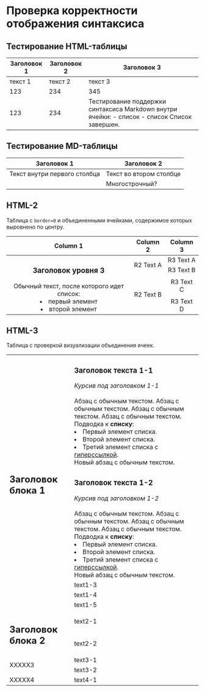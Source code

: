 # Проверка корректности отображения синтаксиса

## Тестирование HTML-таблицы

<table class="resume">
    <thead>
        <tr>
            <th>Заголовок 1</th>
            <th>Заголовок 2</th>
            <th>Заголовок 3</th>
        </tr>
    </thead>
	<tbody>
		<tr>
			<td>текст 1</td>
			<td>текст 2</td>
			<td>текст 3</td>
		</tr>
		<tr>
			<td>123</td>
			<td>234</td>
			<td>345</td>
		</tr>
		<tr>
			<td>123</td>
			<td>234</td>
			<td>
            Тестирование поддержки синтаксиса Markdown внутри ячейки:
            - список
            - список
            Список завершен.
            </td>
		</tr>
	</tbody>
</table>

## Тестирование MD-таблицы

| Заголовок 1 | Заголовок 2 |
| ----------- | ----------- |
| Текст внутри первого столбца | Текст во втором столбце |
|                              | Многострочный?            |


## HTML-2

Таблица с `border=0` и объединенными ячейками, содержимое которых выровнено по центру.

<table border=0>
    <thead>
        <tr>
            <th>Column 1</th>
            <th>Column 2</th>
            <th>Column 3</th>
        </tr>
    </thead>
    <tbody>
        <tr>
            <td rowspan=4 align="center"><h3>Заголовок уровня 3</h3>Обычный текст, после которого идет список:<li>первый элемент</li><li>второй элемент</li></td>
            <td rowspan=2 align="center">R2 Text A</td>
            <td align="center">R3 Text A</td>
        </tr>
        <tr>
            <td align="center">R3 Text B</td>
        </tr>
        <tr>
            <td rowspan=2 align="center">R2 Text B</td>
            <td align="center">R3 Text C</td>
        </tr>
        <tr>
            <td align="center">R3 Text D</td>
        </tr>
    </tbody>
</table>


## HTML-3

Таблица с проверкой визуализации объединения ячеек.

<table border=0>
    <tbody>
        <tr>
            <td rowspan=5>
                <h2>Заголовок блока 1</h2>
            </td>
            <td>
                <h3>Заголовок текста 1-1</h3>
                <em>Курсив под заголовком 1-1</em><br><br>
                Абзац с обычным текстом. Абзац с обычным текстом. Абзац с обычным текстом. Абзац с обычным текстом.<br>
                Подводка к <b>списку</b>:
                <li>
                    Первый элемент списка.
                </li>
                <li>
                    Второй элемент списка.
                </li>
                <li>
                    Третий элемент списка с <a href="https://htmlbook.ru/html/a">гиперссылкой</a>.
                </li>
                Новый абзац с обычным текстом.
            </td>
        </tr>
        <tr>
            <td>
                <h3>Заголовок текста 1-2</h3>
                <em>Курсив под заголовком 1-2</em><br><br>
                Абзац с обычным текстом. Абзац с обычным текстом. Абзац с обычным текстом. Абзац с обычным текстом.<br>
                Подводка к <b>списку</b>:
                <li>
                    Первый элемент списка.
                </li>
                <li>
                    Второй элемент списка.
                </li>
                <li>
                    Третий элемент списка с <a href="https://htmlbook.ru/html/a">гиперссылкой</a>.
                </li>
                Новый абзац с обычным текстом.
            </td>        </tr>
        <tr>
            <td>text1-3</td>
        </tr>
        <tr>
            <td>text1-4</td>
        </tr>
        <tr>
            <td>text1-5</td>
        </tr>
        <tr>
            <td rowspan=2>
                <h2>Заголовок блока 2</h2>
            </td>
            <td>text2-1</td>
        </tr>
        <tr>
            <td>text2-2</td>
        </tr>
        <tr>
            <td rowspan=2>XXXXX3</td>
            <td>text3-1</td>
        </tr>
        <tr>
            <td>text3-2</td>
        </tr>
        <tr>
            <td>XXXXX4</td>
            <td>text4-1</td>
        </tr>
    </tbody>
</table>